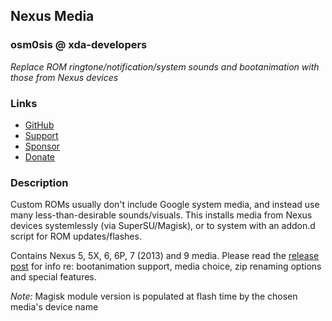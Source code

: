## Nexus Media
### osm0sis @ xda-developers
*Replace ROM ringtone/notification/system sounds and bootanimation with those from Nexus devices*

### Links
* [GitHub](https://github.com/Magisk-Modules-Repo/nexusmedia)
* [Support](https://is.gd/osm0_)
* [Sponsor](https://github.com/sponsors/osm0sis)
* [Donate](https://www.paypal.me/osm0sis)

### Description
Custom ROMs usually don't include Google system media, and instead use many less-than-desirable sounds/visuals. This installs media from Nexus devices systemlessly (via SuperSU/Magisk), or to system with an addon.d script for ROM updates/flashes.

Contains Nexus 5, 5X, 6, 6P, 7 (2013) and 9 media. Please read the [release post](https://xdaforums.com/t/tools-zips-scripts-osm0sis-odds-and-ends-multiple-devices-platforms.2239421/post-69978402) for info re: bootanimation support, media choice, zip renaming options and special features.

*Note:* Magisk module version is populated at flash time by the chosen media's device name
